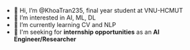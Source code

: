 - 👋 Hi, I’m @KhoaTran235, final year student at VNU-HCMUT
- 👀 I’m interested in AI, ML, DL
- 🌱 I’m currently learning CV and NLP
- 🦫 I'm seeking for **internship opportunities** as an **AI Engineer/Researcher**

<!---
KhoaTran235/KhoaTran235 is a ✨ special ✨ repository because its `README.md` (this file) appears on your GitHub profile.
You can click the Preview link to take a look at your changes.
--->
